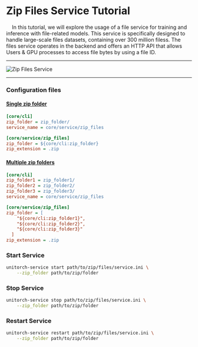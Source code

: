 # Zip Files Service Tutorial

&nbsp;&nbsp;&nbsp;&nbsp;In this tutorial, we will explore the usage of a file service for training and inference with file-related models. This service is specifically designed to handle large-scale files datasets, containing over 300 million filess. The files service operates in the backend and offers an HTTP API that allows Users & GPU processes to access file bytes by using a file ID.

<hr/>

![Zip Files Service](zip_files.jpg)

<hr/>

### Configuration files

#### [Single zip folder](https://github.com/fuliucansheng/unitorch/blob/master/examples/configs/services/zip_files/config.ini)
```ini
[core/cli]
zip_folder = zip_folder/
service_name = core/service/zip_files

[core/service/zip_files]
zip_folder = ${core/cli:zip_folder}
zip_extension = .zip
```

#### [Multiple zip folders](https://github.com/fuliucansheng/unitorch/blob/master/examples/configs/services/zip_files/config_v2.ini)
```ini
[core/cli]
zip_folder1 = zip_folder1/
zip_folder2 = zip_folder2/
zip_folder3 = zip_folder3/
service_name = core/service/zip_files

[core/service/zip_files]
zip_folder = [
    "${core/cli:zip_folder1}",
    "${core/cli:zip_folder2}",
    "${core/cli:zip_folder3}"
  ]
zip_extension = .zip
```

### Start Service

```bash
unitorch-service start path/to/zip/files/service.ini \
    --zip_folder path/to/zip/folder
```

### Stop Service

```bash
unitorch-service stop path/to/zip/files/service.ini \
    --zip_folder path/to/zip/folder
```

### Restart Service

```bash
unitorch-service restart path/to/zip/files/service.ini \
    --zip_folder path/to/zip/folder
```